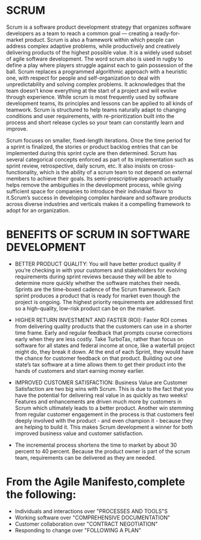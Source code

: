 # SCRUM
Scrum is a software product development strategy that organizes software developers as a team to reach a common goal — creating a ready-for-market product. Scrum is also a framework within which people can address complex adaptive problems, while productively and creatively delivering products of the highest possible value. It is a widely used subset of agile software development. The word scrum also is used in rugby to define a play where players struggle against each to gain possession of the ball. 
Scrum replaces a programmed algorithmic approach with a heuristic one, with respect for people and self-organization to deal with unpredictability and solving complex problems. It acknowledges that the team doesn’t know everything at the start of a project and will evolve through experience.  While scrum is most frequently used by software development teams, its principles and lessons can be applied to all kinds of teamwork. Scrum is structured to help teams naturally adapt to changing conditions and user requirements, with re-prioritization built into the process and short release cycles so your team can constantly learn and improve.

Scrum focuses on smaller, fixed-length iterations. Once the time period for a sprint is finalized, the stories or product backlog entries that can be implemented during this sprint cycle are then determined. Scrum has several categorical concepts enforced as part of its implementation such as sprint review, retrospective, daily scrum, etc. It also insists on cross-functionality, which is the ability of a scrum team to not depend on external members to achieve their goals. Its semi-prescriptive approach actually helps remove the ambiguities in the development process, while giving sufficient space for companies to introduce their individual flavor to it.Scrum’s success in developing complex hardware and software products across diverse industries and verticals makes it a compelling framework to adopt for an organization.


# BENEFITS OF SCRUM IN SOFTWARE DEVELOPMENT

* BETTER PRODUCT QUALITY: You will have better product quality if you’re checking in with your customers and stakeholders for evolving requirements during sprint reviews because they will be able to determine more quickly whether the software matches their needs. Sprints are the time-boxed cadence of the Scrum framework. Each sprint produces a product that is ready for market even though the project is ongoing. The highest priority requirements are addressed first so a high-quality, low-risk product can be on the market.

* HIGHER RETURN INVESTMENT AND FASTER (ROI): Faster ROI comes from delivering quality products that the customers can use in a shorter time frame. Early and regular feedback that prompts course corrections early when they are less costly. Take TurboTax, rather than focus on software for all states and federal income at once, like a waterfall project might do, they break it down.  At the end of each Sprint, they would have the chance for customer feedback on that product. Building out one state’s tax software at a time allows them to get their product into the hands of customers and start earning money earlier. 

* IMPROVED CUSTOMER SATISFACTION: Business Value are Customer Satisfaction are two big wins with Scrum. This is due to the fact that you have the potential for delivering real value in as quickly as two weeks! Features and enhancements are driven much more by customers in Scrum which ultimately leads to a better product. Another win stemming from regular customer engagement in the process is that customers feel deeply involved with the product - and even champion it - because they are helping to build it. This makes Scrum development a winner for both improved business value and customer satisfaction.  

* The incremental process shortens the time to market by about 30 percent to 40 percent. Because the product owner is part of the scrum team, requirements can be delivered as they are needed.



# From the Agile Manifesto,complete the following:

* Individuals and interactions over "PROCESSES AND TOOLS"S
* Working software over "COMPREHENSIVE DOCUMENTATION"
* Customer collaboration over "CONTRACT NEGOTIATION"
* Responding to change over "FOLLOWING A PLAN"